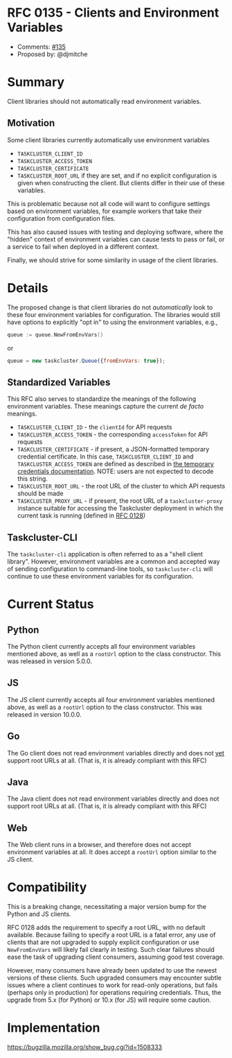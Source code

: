 # RFC 0135 - Clients and Environment Variables
* Comments: [#135](https://api.github.com/repos/taskcluster/taskcluster-rfcs/pulls/135)
* Proposed by: @djmitche

# Summary

Client libraries should not automatically read environment variables.

## Motivation

Some client libraries currently automatically use environment variables
 * `TASKCLUSTER_CLIENT_ID`
 * `TASKCLUSTER_ACCESS_TOKEN`
 * `TASKCLUSTER_CERTIFICATE`
 * `TASKCLUSTER_ROOT_URL`
if they are set, and if no explicit configuration is given when constructing the client.
But clients differ in their use of these variables.

This is problematic because not all code will want to configure settings based on
environment variables, for example workers that take their configuration from
configuration files.

This has also caused issues with testing and deploying software, where the
"hidden" context of environment variables can cause tests to pass or fail, or a
service to fail when deployed in a different context.

Finally, we should strive for some similarity in usage of the client libraries.

# Details

The proposed change is that client libraries do not *automatically* look to
these four environment variables for configuration.  The libraries would still have
options to explicitly "opt in" to using the environment variables, e.g.,

```go
queue := queue.NewFromEnvVars()
```

or

```js
queue = new taskcluster.Queue({fromEnvVars: true});
```

## Standardized Variables

This RFC also serves to standardize the meanings of the following environment variables.
These meanings capture the current *de facto* meanings.

 * `TASKCLUSTER_CLIENT_ID` - the `clientId` for API requests
 * `TASKCLUSTER_ACCESS_TOKEN` - the corresponding `accessToken` for API requests
 * `TASKCLUSTER_CERTIFICATE` - if present, a JSON-formatted temporary credential certificate.  In this case, `TASKCLUSTER_CLIENT_ID` and `TASKCLUSTER_ACCESS_TOKEN` are defined as described in [the temporary credentials documentation](https://docs.taskcluster.net/docs/manual/design/apis/hawk/temporary-credentials).  NOTE: users are not expected to decode this string.
 * `TASKCLUSTER_ROOT_URL` - the root URL of the cluster to which API requests should be made
 * `TASKCLUSTER_PROXY_URL` - if present, the root URL of a `taskcluster-proxy` instance suitable for accessing the Taskcluster deployment in which the current task is running (defined in [RFC 0128](https://github.com/taskcluster/taskcluster-rfcs/blob/master/rfcs/0128-redeployable-clients.md))

## Taskcluster-CLI

The `taskcluster-cli` application is often referred to as a "shell client library".
However, environment variables are a common and accepted way of sending configuration to command-line tools, so `taskcluster-cli` will continue to use these environment variables for its configuration.

# Current Status

## Python

The Python client currently accepts all four environment variables mentioned above, as well as a `rootUrl` option to the class constructor.
This was released in version 5.0.0.

## JS

The JS client currently accepts all four environment variables mentioned above, as well as a `rootUrl` option to the class constructor.
This was released in version 10.0.0.

## Go

The Go client does not read environment variables directly and does not [yet](https://bugzilla.mozilla.org/show_bug.cgi?id=1428422) support root URLs at all.
(That is, it is already compliant with this RFC)

## Java

The Java client does not read environment variables directly and does not support root URLs at all.
(That is, it is already compliant with this RFC)

## Web

The Web client runs in a browser, and therefore does not accept environment variables at all.
It does accept a `rootUrl` option similar to the JS client.

# Compatibility

This is a breaking change, necessitating a major version bump for the Python and JS clients.

RFC 0128 adds the requirement to specify a root URL, with no default available.
Because failing to specify a root URL is a fatal error, any use of clients that are not upgraded to supply explicit configuration or use `NewFromEnvVars` will likely fail clearly in testing.
Such clear failures should ease the task of upgrading client consumers, assuming good test coverage.

However, many consumers have already been updated to use the newest versions of these clients.
Such upgraded consumers may encounter subtle issues where a client continues to work for read-only operations, but fails (perhaps only in production) for operations requiring credentials.
Thus, the upgrade from 5.x (for Python) or 10.x (for JS) will require some caution.

# Implementation

https://bugzilla.mozilla.org/show_bug.cgi?id=1508333
